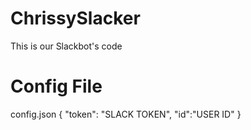 # ChrissySlacker
This is our Slackbot's code

# Config File
config.json
{
  "token": "SLACK TOKEN",
  "id":"USER ID"
}